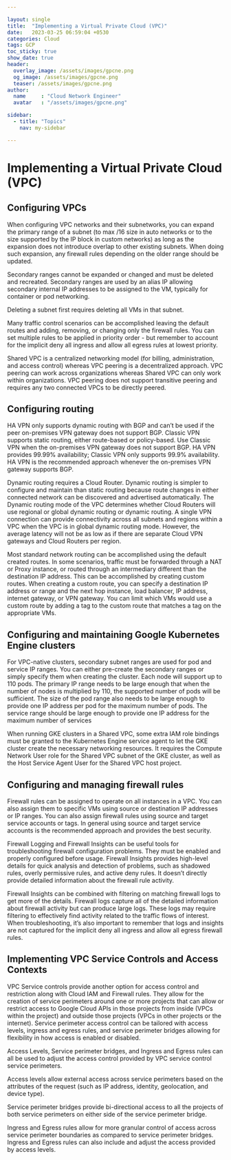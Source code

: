 ```yaml
---

layout: single
title:  "Implementing a Virtual Private Cloud (VPC)"
date:   2023-03-25 06:59:04 +0530
categories: Cloud
tags: GCP
toc_sticky: true
show_date: true
header:
  overlay_image: /assets/images/gpcne.png
  og_image: /assets/images/gpcne.png
  teaser: /assets/images/gpcne.png
author:
  name     : "Cloud Network Engineer"
  avatar   : "/assets/images/gpcne.png"

sidebar:
  - title: "Topics"
    nav: my-sidebar

---
```


# Implementing a Virtual Private Cloud (VPC)

## Configuring VPCs

When configuring VPC networks and their subnetworks, you can expand the primary range of a subnet (to max /16 size in auto networks or to the size supported by the IP block in custom networks) as long as the expansion does not introduce overlap to other existing subnets. When doing such expansion, any firewall rules depending on the older range should be updated.

Secondary ranges cannot be expanded or changed and must be deleted and recreated. Secondary ranges are used by an alias IP allowing secondary internal IP addresses to be assigned to the VM, typically for container or pod networking.

Deleting a subnet first requires deleting all VMs in that subnet.

Many traffic control scenarios can be accomplished leaving the default routes and adding, removing, or changing only the firewall rules. You can set multiple rules to be applied in priority order - but remember to account for the implicit deny all ingress and allow all egress rules at lowest priority.

Shared VPC is a centralized networking model (for billing, administration, and access control) whereas VPC peering is a decentralized approach. VPC peering can work across organizations whereas Shared VPC can only work within organizations. VPC peering does not support transitive peering and requires any two connected VPCs to be directly peered.

## Configuring routing

HA VPN only supports dynamic routing with BGP and can’t be used if the peer on-premises VPN gateway does not support BGP. Classic VPN supports static routing, either route-based or policy-based. Use Classic VPN when the on-premises VPN gateway does not support BGP. HA VPN provides 99.99% availability; Classic VPN only supports 99.9% availability. HA VPN is the recommended approach whenever the on-premises VPN gateway supports BGP.

Dynamic routing requires a Cloud Router. Dynamic routing is simpler to configure and maintain than static routing because route changes in either connected network can be discovered and advertised automatically. The Dynamic routing mode of the VPC determines whether Cloud Routers will use regional or global dynamic routing or dynamic routing. A single VPN connection can provide connectivity across all subnets and regions within a VPC when the VPC is in global dynamic routing mode. However, the average latency will not be as low as if there are separate Cloud VPN gateways and Cloud Routers per region.

Most standard network routing can be accomplished using the default created routes. In some scenarios, traffic must be forwarded through a NAT or Proxy instance, or routed through an intermediary different than the destination IP address. This can be accomplished by creating custom routes. When creating a custom route, you can specify a destination IP address or range and the next hop instance, load balancer, IP address, internet gateway, or VPN gateway. You can limit which VMs would use a custom route by adding a tag to the custom route that matches a tag on the appropriate VMs.



## Configuring and maintaining Google Kubernetes Engine clusters

For VPC-native clusters, secondary subnet ranges are used for pod and service IP ranges. You can either pre-create the secondary ranges or simply specify them when creating the cluster. Each node will support up to 110 pods. The primary IP range needs to be large enough that when the number of nodes is multiplied by 110, the supported number of pods will be sufficient. The size of the pod range also needs to be large enough to provide one IP address per pod for the maximum number of pods. The service range should be large enough to provide one IP address for the maximum number of services



When running GKE clusters in a Shared VPC, some extra IAM role bindings must be granted to the Kubernetes Engine service agent to let the GKE cluster create the necessary networking resources. It requires the Compute Network User role for the Shared VPC subnet of the GKE cluster, as well as the Host Service Agent User for the Shared VPC host project.

## Configuring and managing firewall rules

Firewall rules can be assigned to operate on all instances in a VPC. You can also assign them to specific VMs using source or destination IP addresses or IP ranges. You can also assign firewall rules using source and target service accounts or tags. In general using source and target service accounts is the recommended approach and provides the best security.



Firewall Logging and Firewall Insights can be useful tools for troubleshooting firewall configuration problems. They must be enabled and properly configured before usage. Firewall Insights provides high-level details for quick analysis and detection of problems, such as shadowed rules, overly permissive rules, and active deny rules. It doesn’t directly provide detailed information about the firewall rule activity.

Firewall Insights can be combined with filtering on matching firewall logs to get more of the details. Firewall logs capture all of the detailed information about firewall activity but can produce large logs. These logs may require filtering to effectively find activity related to the traffic flows of interest. When troubleshooting, it’s also important to remember that logs and insights are not captured for the implicit deny all ingress and allow all egress firewall rules.

## Implementing VPC Service Controls and Access Contexts

VPC Service controls provide another option for access control and restriction along with Cloud IAM and Firewall rules. They allow for the creation of service perimeters around one or more projects that can allow or restrict access to Google Cloud APIs in those projects from inside (VPCs within the project) and outside those projects (VPCs in other projects or the internet). Service perimeter access control can be tailored with access levels, ingress and egress rules, and service perimeter bridges allowing for flexibility in how access is enabled or disabled.



Access Levels, Service perimeter bridges, and Ingress and Egress rules can all be used to adjust the access control provided by VPC service control service perimeters.

Access levels allow external access across service perimeters based on the attributes of the request (such as IP address, identity, geolocation, and device type). 

Service perimeter bridges provide bi-directional access to all the projects of both service perimeters on either side of the service perimeter bridge.

 Ingress and Egress rules allow for more granular control of access across service perimeter boundaries as compared to service perimeter bridges. Ingress and Egress rules can also include and adjust the access provided by access levels.